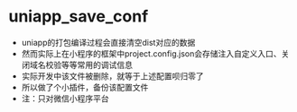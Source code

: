 # uniapp_save_conf

- uniapp的打包编译过程会直接清空dist对应的数据
- 然而实际上在小程序的框架中project.config.json会存储注入自定义入口、关闭域名校验等等常用的调试信息
- 实际开发中该文件被删除，就等于上述配置呗归零了
- 所以做了个小插件，备份该配置文件
- 注：只对微信小程序平台
